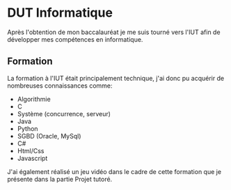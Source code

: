 # DUT Informatique

Après l'obtention de mon baccalauréat je me suis tourné vers l'IUT afin de développer mes compétences en informatique.

## Formation

La formation à l'IUT était principalement technique, j'ai donc pu acquérir de nombreuses connaissances comme:

- Algorithmie
- C
- Système (concurrence, serveur)
- Java
- Python
- SGBD (Oracle, MySql)
- C#
- Html/Css
- Javascript

J'ai également réalisé un jeu vidéo dans le cadre de cette formation que je présente dans la partie Projet tutoré.
